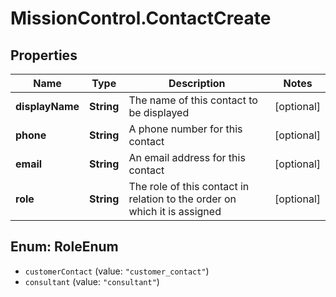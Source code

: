 # MissionControl.ContactCreate

## Properties
Name | Type | Description | Notes
------------ | ------------- | ------------- | -------------
**displayName** | **String** | The name of this contact to be displayed | [optional] 
**phone** | **String** | A phone number for this contact | [optional] 
**email** | **String** | An email address for this contact | [optional] 
**role** | **String** | The role of this contact in relation to the order on which it is assigned | [optional] 

<a name="RoleEnum"></a>
## Enum: RoleEnum

* `customerContact` (value: `"customer_contact"`)
* `consultant` (value: `"consultant"`)


